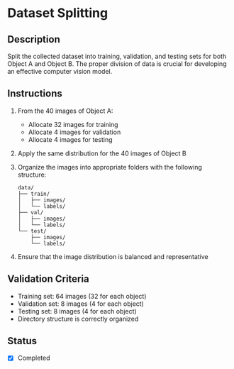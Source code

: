 # Dataset Splitting

## Description

Split the collected dataset into training, validation, and testing sets for both Object A and Object B. The proper division of data is crucial for developing an effective computer vision model.

## Instructions

1. From the 40 images of Object A:
   - Allocate 32 images for training
   - Allocate 4 images for validation
   - Allocate 4 images for testing
2. Apply the same distribution for the 40 images of Object B
3. Organize the images into appropriate folders with the following structure:

   ```plaintext
   data/
   ├── train/
   │   ├── images/
   │   └── labels/
   ├── val/
   │   ├── images/
   │   └── labels/
   └── test/
       ├── images/
       └── labels/
   ```

4. Ensure that the image distribution is balanced and representative

## Validation Criteria

- Training set: 64 images (32 for each object)
- Validation set: 8 images (4 for each object)
- Testing set: 8 images (4 for each object)
- Directory structure is correctly organized

## Status

- [x] Completed
